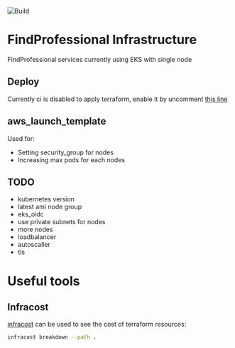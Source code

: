 ![Build](https://img.shields.io/github/actions/workflow/status/hulkdx/findprofessional-infra/push.yml?style=for-the-badge&branch=main)

# FindProfessional Infrastructure
FindProfessional services currently using EKS with single node

## Deploy
Currently ci is disabled to apply terraform, enable it by uncomment [this line](.github/workflows/push.yml#L33)

## aws_launch_template
Used for:
- Setting security_group for nodes
- Increasing max pods for each nodes

## TODO
- kubernetes version
- latest ami node group
- eks_oidc 
- use private subnets for nodes
- more nodes
- loadbalancer
- autoscaller
- tls

# Useful tools
## Infracost
[infracost](https://www.infracost.io/) can be used to see the cost of terraform resources:
```sh
infracost breakdown --path .
```
